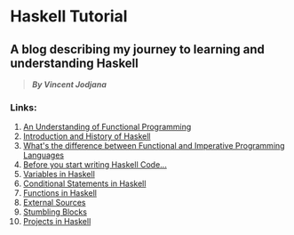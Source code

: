 # Haskell Tutorial
## A blog describing my journey to learning and understanding Haskell
> __*By Vincent Jodjana*__

### Links:
1. [An Understanding of Functional Programming](https://github.com/vcjod00/HaskellTutorial/blob/main/blog_1.md)
2. [Introduction and History of Haskell](https://github.com/vcjod00/HaskellTutorial/blob/main/blog_2.md)
3. [What's the difference between Functional and Imperative Programming Languages](https://github.com/vcjod00/HaskellTutorial/blob/main/blog_3.md)
4. [Before you start writing Haskell Code...](https://github.com/vcjod00/HaskellTutorial/blob/main/blog_4.md)
5. [Variables in Haskell]()
6. [Conditional Statements in Haskell]()
7. [Functions in Haskell]()
8. [External Sources](https://github.com/vcjod00/HaskellTutorial/blob/main/blog_8.md)
9. [Stumbling Blocks](https://github.com/vcjod00/HaskellTutorial/blob/main/blog_9.md)
10. [Projects in Haskell]()


